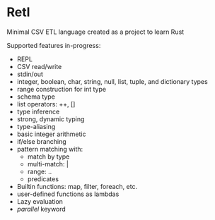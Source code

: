 # Retl
Minimal CSV ETL language created as a project to learn Rust

Supported features in-progress:
- REPL
- CSV read/write
- stdin/out
- integer, boolean, char, string, null, list, tuple, and dictionary types
- range construction for int type
- schema type
- list operators: ++, []
- type inference
- strong, dynamic typing
- type-aliasing
- basic integer arithmetic
- if/else branching
- pattern matching with:
  * match by type
  * multi-match: |
  * range: ..
  * predicates
- Builtin functions: map, filter, foreach, etc.
- user-defined functions as lambdas
- Lazy evaluation
- *parallel* keyword